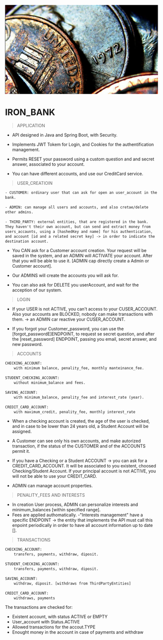 <img src="./images/Screenshot 2023-02-04 at 03.50.25.png">

# IRON_BANK

> APPLICATION

- API designed in Java and Spring Boot, with Security.

- Implements JWT Tokem for Login, and Cookies for the authentification management.

- Permits RESET your password using a custom question and and secret answer, associated to your account.

- You can have different accounts, and use our CreditCard service.




> USER_CREATIOIN

    - CUSTOMER: ordinary user that can ask for open an user_account in the bank. 

    - ADMIN: can manage all users and accounts, and also cretae/delete other admins.

    - THIRD_PARTY: external entities, that are registered in the bank. They haven't their own account, but can send and extract money from users_accaunts, using a [hashedKey and name] for his authentication, and account [id and a related secret key] -> in order to indicate the destination account.

- You CAN ask for a Customer account creation. Your request will be saved in the system, and an ADMIN will ACTIVATE your account. After that you will be able to use it. [ADMIN cap directly create a Admin or Customer account].

- Our ADMINS will create the accounts you will ask for.

- You can also ask for DELETE you userAccount, and wait for the acception of our system. 

> LOGIN

- If your USER is not ACTIVE, you can't access to your CUSER_ACCOUNT. Also your accounts are BLOCKED, nobody can make transactions with them. -> an ADMIN car reactive your CUSER_ACCOUNT.

- If you forgot your Customer_password, you can use the [forgot_passwordE]ENDPOINT, to request se secret question, and after the [reset_password] ENDPOINT, passing you email, secret answer, and new password.

> ACCOUNTS
    
    CHECKING_ACCOUNT: 
        with minimum balance, penality_fee, monthly manteinance_fee.

    STUDENT_CHECKING_ACCOUNT:
        without minimum_balance and fees.

    SAVING_ACCOUNT:
        with minimum_balance, penality_fee and interest_rate (year).

    CREDIT_CARD_ACCOUNT:
        with maximum_credit, penality_fee, monthly interest_rate

- When a checking account is created, the age of the user is checked, and in case to be lower than 24 years old, a Student Account will be assigned. 

- A Customer can see only his own accounts, and make autorized transaction, if the status of the CUSTOMER and of the ACCOUNTS permit it.

- If you have a Checking or a Student ACCOUNT -> you can ask for a CREDIT_CARD_ACCOUNT. It will be associated to you existent, choosed Checking/Student Account. If your principal account is not ACTIVE, you will not be able to use your CREDIT_CARD.
- ADMIN can manage account properties.

> PENALITY_FEES AND INTERESTS

- In creation User process, ADMIN can personalize interests and minimum_balances [within specified range].
- Fees are applied authomatically.
-"Interests management" have a specific ENDPOINT -> the entity that implements the API must call this enpoint periodically in order to have all account information up to date [].

> TRANSACTIONS

    CHECKING_ACCOUNT: 
        transfers, payments, withdraw, diposit.

    STUDENT_CHECKING_ACCOUNT:
        transfers, payments, withdraw, diposit.

    SAVING_ACCOUNT:
        withdraw, diposit. [withdraws from ThirdPartyEntities]

    CREDIT_CARD_ACCOUNT:
        withdraws, payments

The transactions are checked for: 
- Existent account, with status ACTIVE or EMPTY
- User_account with Status.ACTIVE
- Allowed transactions for the accout.TYPE
- Enought money in the account in case of payments and withdraw












